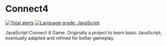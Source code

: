# Connect4

[![Total alerts](https://img.shields.io/lgtm/alerts/g/Samleo8/Connect4.svg?logo=lgtm&logoWidth=18)](https://lgtm.com/projects/g/Samleo8/Connect4/alerts/)
[![Language grade: JavaScript](https://img.shields.io/lgtm/grade/javascript/g/Samleo8/Connect4.svg?logo=lgtm&logoWidth=18)](https://lgtm.com/projects/g/Samleo8/Connect4/context:javascript)

JavaScript Connect 4 Game. Originally a project to learn basic JavaScript; eventually adapted and refined for better gameplay.
